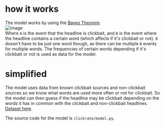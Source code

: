 # how it works
The model works by using the [Bayes Theorem](https://en.wikipedia.org/wiki/Bayes%27_theorem).<br>
![image](https://user-images.githubusercontent.com/39702495/180804565-b7a41b8b-1908-4d84-a33b-6a1258b698fb.png)<br>
Where `A` is the event that the headline is clickbait, and `B` is the event where the headline contains a certain word (which affects if it's clickbait or not).
`B` doesn't have to be just one word though, as there can be multiple `B` events for multiple words. The frequencies of certain words depending 
if it's clickbait or not is used as data for the model.

# simplified
The model uses data from known clickbait sources and non-clickbait sources so we know what words are used more often or not for clickbait.
So the model can then guess if the headline may be clickbait depending on the words it has in common with the clickbait and non-clickbait headlines.
[Dataset here](https://www.kaggle.com/datasets/amananandrai/clickbait-dataset).

The source code for the model is `clickrate/model.py`.
